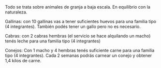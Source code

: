 Todo se trata sobre animales de granja a baja escala.
En equilibrio con la naturaleza.

Gallinas: con 10 gallinas vas a tener suficientes huevos para una familia tipo (4 integrantes). También podés tener un gallo pero no es necesario.

Cabras: con 2 cabras hembras (el servicio se hace alquilando un macho) tenés leche para una familia tipo (4 integrantes)

Conejos: Con 1 macho y 4 hembras tenés suficiente carne para una familia tipo (4 integrantes). Cada 2 semanas podrás carnear un conejo y obtener 1,4 kilos de carne.
